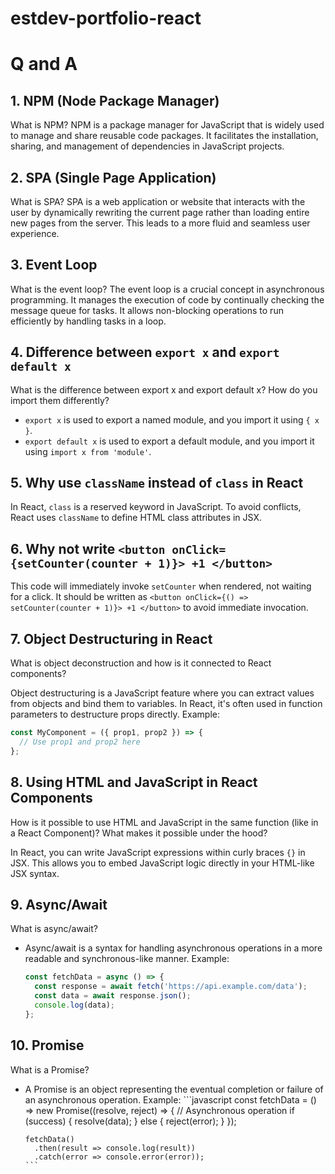 # estdev-portfolio-react
# Q and A

## 1. NPM (Node Package Manager)
What is NPM?
NPM is a package manager for JavaScript that is widely used to manage and share reusable code packages. It facilitates the installation, sharing, and management of dependencies in JavaScript projects.

## 2. SPA (Single Page Application)
What is SPA?
SPA is a web application or website that interacts with the user by dynamically rewriting the current page rather than loading entire new pages from the server. This leads to a more fluid and seamless user experience.

## 3. Event Loop
What is the event loop?
The event loop is a crucial concept in asynchronous programming. It manages the execution of code by continually checking the message queue for tasks. It allows non-blocking operations to run efficiently by handling tasks in a loop.

## 4. Difference between `export x` and `export default x`
What is the difference between export x and export default x? How do you import them differently?
- `export x` is used to export a named module, and you import it using `{ x }`.
- `export default x` is used to export a default module, and you import it using `import x from 'module'`.

## 5. Why use `className` instead of `class` in React
In React, `class` is a reserved keyword in JavaScript. To avoid conflicts, React uses `className` to define HTML class attributes in JSX.

## 6. Why not write `<button onClick={setCounter(counter + 1)}> +1 </button>`
This code will immediately invoke `setCounter` when rendered, not waiting for a click. It should be written as `<button onClick={() => setCounter(counter + 1)}> +1 </button>` to avoid immediate invocation.

## 7. Object Destructuring in React
What is object deconstruction and how is it connected to React components?

Object destructuring is a JavaScript feature where you can extract values from objects and bind them to variables. In React, it's often used in function parameters to destructure props directly. Example:
```jsx
const MyComponent = ({ prop1, prop2 }) => {
  // Use prop1 and prop2 here
};
```
## 8. Using HTML and JavaScript in React Components
How is it possible to use HTML and JavaScript in the same function (like in a React Component)? What makes it possible under the hood?

In React, you can write JavaScript expressions within curly braces `{}` in JSX. This allows you to embed JavaScript logic directly in your HTML-like JSX syntax.

## 9. Async/Await
What is async/await?

- Async/await is a syntax for handling asynchronous operations in a more readable and synchronous-like manner. Example:
     ```javascript
     const fetchData = async () => {
       const response = await fetch('https://api.example.com/data');
       const data = await response.json();
       console.log(data);
     };
     ```
## 10. Promise
What is a Promise?

- A Promise is an object representing the eventual completion or failure of an asynchronous operation. Example:
      ```javascript
      const fetchData = () => new Promise((resolve, reject) => {
        // Asynchronous operation
        if (success) {
          resolve(data);
        } else {
          reject(error);
        }
      });

      fetchData()
        .then(result => console.log(result))
        .catch(error => console.error(error));
      ```